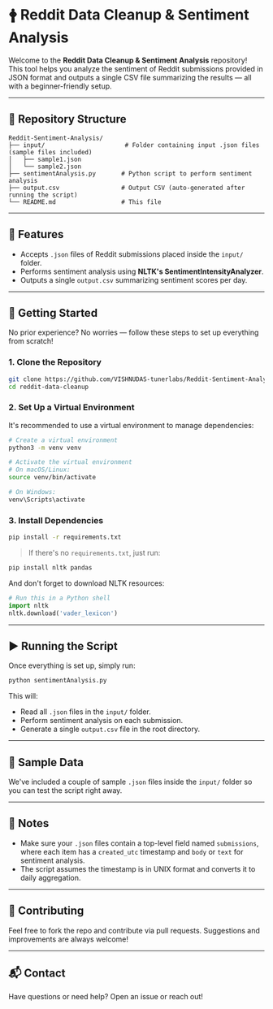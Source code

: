 # 🛉 Reddit Data Cleanup & Sentiment Analysis

Welcome to the **Reddit Data Cleanup & Sentiment Analysis** repository!  
This tool helps you analyze the sentiment of Reddit submissions provided in JSON format and outputs a single CSV file summarizing the results — all with a beginner-friendly setup.

---

## 📁 Repository Structure

```
Reddit-Sentiment-Analysis/
├── input/                      # Folder containing input .json files (sample files included)
│   ├── sample1.json
│   └── sample2.json
├── sentimentAnalysis.py       # Python script to perform sentiment analysis
├── output.csv                 # Output CSV (auto-generated after running the script)
└── README.md                  # This file
```

---

## 🔧 Features

- Accepts `.json` files of Reddit submissions placed inside the `input/` folder.
- Performs sentiment analysis using **NLTK's SentimentIntensityAnalyzer**.
- Outputs a single `output.csv` summarizing sentiment scores per day.

---

## 🚀 Getting Started

No prior experience? No worries — follow these steps to set up everything from scratch!

### 1. Clone the Repository

```bash
git clone https://github.com/VISHNUDAS-tunerlabs/Reddit-Sentiment-Analysis
cd reddit-data-cleanup
```

### 2. Set Up a Virtual Environment

It's recommended to use a virtual environment to manage dependencies:

```bash
# Create a virtual environment
python3 -m venv venv

# Activate the virtual environment
# On macOS/Linux:
source venv/bin/activate

# On Windows:
venv\Scripts\activate
```

### 3. Install Dependencies

```bash
pip install -r requirements.txt
```

> If there's no `requirements.txt`, just run:

```bash
pip install nltk pandas
```

And don't forget to download NLTK resources:

```python
# Run this in a Python shell
import nltk
nltk.download('vader_lexicon')
```

---

## ▶️ Running the Script

Once everything is set up, simply run:

```bash
python sentimentAnalysis.py
```

This will:

- Read all `.json` files in the `input/` folder.
- Perform sentiment analysis on each submission.
- Generate a single `output.csv` file in the root directory.

---

## 📂 Sample Data

We've included a couple of sample `.json` files inside the `input/` folder so you can test the script right away.

---

## 📌 Notes

- Make sure your `.json` files contain a top-level field named `submissions`, where each item has a `created_utc` timestamp and `body` or `text` for sentiment analysis.
- The script assumes the timestamp is in UNIX format and converts it to daily aggregation.

---

## 🤝 Contributing

Feel free to fork the repo and contribute via pull requests. Suggestions and improvements are always welcome!

---

## 📬 Contact

Have questions or need help? Open an issue or reach out!
